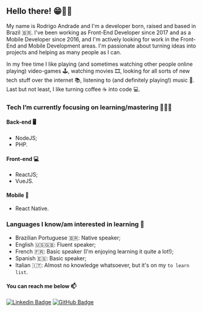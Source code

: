 <h2>Hello there! 😁👋🏼</h2>

My name is Rodrigo Andrade and I'm a developer born, raised and based in Brazil 🇧🇷. I've been working as Front-End Developer since 2017 and as a Mobile Developer since 2016, and I'm actively looking for work in the Front-End and Mobile Development areas. I'm passionate about turning ideas into projects and helping as many people as I can.

In my free time I like playing (and sometimes watching other people online playing) video-games 🕹, watching movies 🎞️, looking for all sorts of new tech stuff over the internet 📚, listening to (and definitely playing!) music 🎵. Last but not least, I like turning coffee ☕️ into code 💻.

<h3>Tech I’m currently focusing on learning/mastering 👨🏻‍💻</h3>

<h4>Back-end 🖥</h4>

- NodeJS;
- PHP.

<h4>Front-end 💻</h4>

- ReactJS;
- VueJS.
  
<h4>Mobile 📱</h4>

- React Native.

<h3>Languages I know/am interested in learning 🚩</h3>

- Brazilian Portuguese 🇧🇷: Native speaker;
- English 🇺🇸🇬🇧: Fluent speaker;
- French 🇫🇷: Basic speaker (I'm enjoying learning it quite a lot!);
- Spanish 🇪🇸: Basic speaker;
- Italian 🇮🇹: Almost no knowledge whatsoever, but it's on my `to learn list`.

<h4>You can reach me below 📫</h4>

[![Linkedin Badge](https://img.shields.io/badge/-LinkedIn-blue?style=flat-square&logo=Linkedin&logoColor=white&link=https://www.linkedin.com/in/rodrigoandrade93)](https://www.linkedin.com/in/rodrigoandrade93)
[![GitHub Badge](https://img.shields.io/github/followers/rodrigoftw?label=follow&style=social)](https://github.com/rodrigoftw)


<!--
**rodrigoftw/rodrigoftw** is a ✨ _special_ ✨ repository because its `README.md` (this file) appears on your GitHub profile.

Here are some ideas to get you started:

- 🔭 I’m currently working on ...
- 🌱 I’m currently learning ...
- 👯 I’m looking to collaborate on ...
- 🤔 I’m looking for help with ...
- 💬 Ask me about ...
-  ...
- 😄 Pronouns: ...
- ⚡ Fun fact: ...
-->
